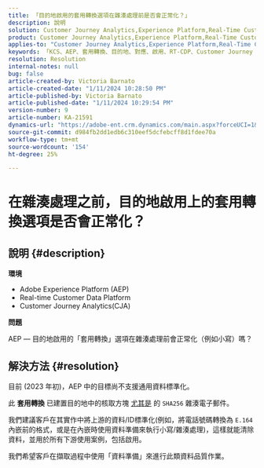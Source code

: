```yaml
---
title: 「目的地啟用的套用轉換選項在雜湊處理前是否會正常化？」
description: 說明
solution: Customer Journey Analytics,Experience Platform,Real-Time Customer Data Platform
product: Customer Journey Analytics,Experience Platform,Real-Time Customer Data Platform
applies-to: "Customer Journey Analytics,Experience Platform,Real-Time Customer Data Platform"
keywords: 「KCS、AEP、套用轉換、目的地、對應、啟用、RT-CDP、Customer Journey Analytics、標準化、Adobe Experience Platform」
resolution: Resolution
internal-notes: null
bug: false
article-created-by: Victoria Barnato
article-created-date: "1/11/2024 10:28:50 PM"
article-published-by: Victoria Barnato
article-published-date: "1/11/2024 10:29:54 PM"
version-number: 9
article-number: KA-21591
dynamics-url: "https://adobe-ent.crm.dynamics.com/main.aspx?forceUCI=1&pagetype=entityrecord&etn=knowledgearticle&id=642f12ca-d0b0-ee11-a569-6045bd006704"
source-git-commit: d984fb2dd1edb6c310eef5dcfebcff8d1fdee70a
workflow-type: tm+mt
source-wordcount: '154'
ht-degree: 25%

---
```


# 在雜湊處理之前，目的地啟用上的套用轉換選項是否會正常化？

## 說明 {#description}


<b>環境</b>

- Adobe Experience Platform (AEP)
- Real-time Customer Data Platform
- Customer Journey Analytics(CJA)




<b>問題</b>


AEP — 目的地啟用的「套用轉換」選項在雜湊處理前會正常化（例如小寫）嗎？


## 解決方法 {#resolution}


目前 (2023 年初)，AEP 中的目標尚不支援通用資料標準化。


此 <b>套用轉換</b> 已建置目的地中的核取方塊 <u>尤其是</u> 的 `SHA256` 雜湊電子郵件。


我們建議客戶在其實作中將上游的資料/ID標準化(例如，將電話號碼轉換為 `E.164` 內嵌前的格式，或是在內嵌時使用資料準備來執行小寫/雜湊處理)，這樣就能清除資料，並用於所有下游使用案例，包括啟用。

我們希望客戶在擷取過程中使用「資料準備」來進行此類資料品質作業。




